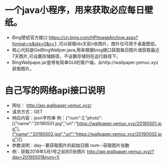 # 一个java小程序，用来获取必应每日壁纸。
+ Bing壁纸官方接口 https://cn.bing.com/HPImageArchive.aspx?format=js&idx=0&n=1 ,可以获取idx天前n张图片，图片仅可用于桌面壁纸。  
+ 核心代码是GetBingWallper.java,用来根据bing接口获取每日图片或获取最近7天图片,可设置存储路径，不设置存储则在运行路径下。   
+ BingWallpape.jar是带有简单GUI的客户端，从http://wallpaper.yemuc.xyz 获取图片。  
# 自己写的网络api接口说明
+ 网址： http://api.wallpaper.yemuc.xyz/
+ 请求方式：GET
+ 响应内容：json字符串 例：{"num":2,"photo":[{"name":"20190501.jpg","url":"https://wallpaper.yemuc.xyz/20190501.jpg"},{"name":"20190502.jpg","url":"https://wallpaper.yemuc.xyz/20190502.jpg"}]}
+ 参数说明：day--要获取图片的起始日期 num--获取图片张数
+ 例：获取2019年5月1号之前的5张图片 http://api.wallpaper.yemuc.xyz/?day=20190501&num=5
